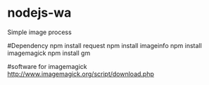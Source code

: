 # nodejs-wa
Simple image process


#Dependency
npm install request
npm install imageinfo
npm install imagemagick
npm install gm

#software for imagemagick
http://www.imagemagick.org/script/download.php
